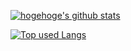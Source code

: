 [![hogehoge's github stats](https://github-readme-stats.vercel.app/api?username=kanta-akase&hide=contribs&count_private=true&show_icons=true&theme=tokyonight)](https://github.com/kanta-akase/)

[![Top used Langs](https://github-readme-stats.vercel.app/api/top-langs/?username=kanta-akase&layout=compact&theme=tokyonight)](https://github.com/kanta-akase/)

<!-- [![trophy](https://github-profile-trophy.vercel.app/?username=kanta-akase)](https://github.com/ryo-ma/github-profile-trophy) -->
